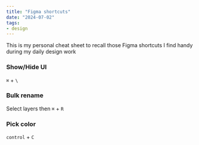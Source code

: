 ```yaml
---
title: "Figma shortcuts"
date: "2024-07-02"
tags:
- design
---
```




This is my personal cheat sheet to recall those Figma shortcuts I find handy during my daily design work

### Show/Hide UI

`⌘` + `\`

### Bulk rename

Select layers then `⌘` + `R`

### Pick color 

`control` + `C`








